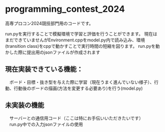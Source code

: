 # programming_contest_2024

高専プロコン2024競技部門用のコードです。

run.pyを実行することで模擬環境で学習と評価を行うことができます。
現在はまだできていませんがEnvironment.cppをmodel.py内で読み込み、環境(transition class)をcppで動かすことで実行時間の短縮を図ります。
run.pyを動かした際に提出用のjsonファイルが作成されます

## 現在実装できている機能：
　ボード・目標・抜き型を与えた際に学習（現在うまく進んでいない様子）、行動、行動後のボードの描画(方法を変更する必要あり)を行う(model.py)

## 未実装の機能
　サーバーとの通信用コード（ここは特にお手伝いいただきたいです）
　run.py中での入力jsonファイルの使用

  
